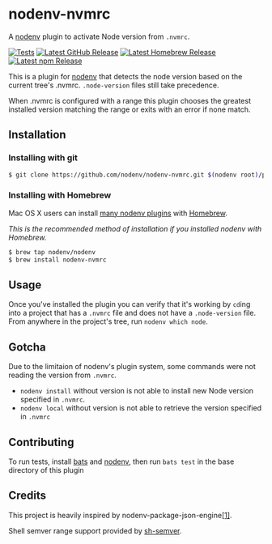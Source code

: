 # nodenv-nvmrc

A [nodenv][] plugin to activate Node version from `.nvmrc`.

[![Tests](https://img.shields.io/github/actions/workflow/status/nodenv/nodenv-nvmrc/test.yml?label=tests&logo=github)](https://github.com/nodenv/nodenv-nvmrc/actions/workflows/test.yml)
[![Latest GitHub Release](https://img.shields.io/github/v/release/nodenv/nodenv-nvmrc?label=github&logo=github&sort=semver)](https://github.com/nodenv/nodenv-nvmrc/releases/latest)
[![Latest Homebrew Release](<https://img.shields.io/badge/dynamic/regex?label=homebrew-nodenv&logo=homebrew&logoColor=white&url=https%3A%2F%2Fraw.githubusercontent.com%2Fnodenv%2Fhomebrew-nodenv%2Frefs%2Fheads%2Fmain%2FFormula%2Fnodenv-nvmrc.rb&search=archive%2Frefs%2Ftags%2Fv(%3F%3Cversion%3E%5Cd%2B.*).tar.gz&replace=v%24%3Cversion%3E>)](https://github.com/nodenv/homebrew-nodenv/blob/main/Formula/nodenv-nvmrc.rb)
[![Latest npm Release](https://img.shields.io/npm/v/@nodenv/nodenv-nvmrc?logo=npm&logoColor=white)](https://www.npmjs.com/package/@nodenv/nodenv-nvmrc/v/latest)

This is a plugin for [nodenv](https://github.com/nodenv/nodenv)
that detects the node version based on the current tree's .nvmrc. `.node-version` files still take precedence.

When .nvmrc is configured with a range this plugin chooses the greatest installed version matching the range or exits with an error if none match.

## Installation

### Installing with git

```sh
$ git clone https://github.com/nodenv/nodenv-nvmrc.git $(nodenv root)/plugins/nodenv-nvmrc
```

### Installing with Homebrew

Mac OS X users can install [many nodenv plugins](https://github.com/nodenv/homebrew-nodenv) with [Homebrew](http://brew.sh).

*This is the recommended method of installation if you installed nodenv with
Homebrew.*

```sh
$ brew tap nodenv/nodenv
$ brew install nodenv-nvmrc
```

## Usage

Once you've installed the plugin you can verify that it's working by `cd`ing into a project that has a `.nvmrc` file and does not have a `.node-version` file.  From anywhere in the project's tree, run `nodenv which node`.

## Gotcha

Due to the limitaion of nodenv's plugin system, some commands were not reading the version from `.nvmrc`.
- `nodenv install` without version is not able to install new Node version specified in `.nvmrc`.
- `nodenv local` without version is not able to retrieve the version specified in `.nvmrc`

## Contributing

To run tests, install [bats](https://github.com/sstephenson/bats) and [nodenv](https://github.com/nodenv/nodenv), then run `bats test`  in the base directory of this plugin

## Credits

This project is heavily inspired by nodenv-package-json-engine[[1]](https://github.com/nodenv/nodenv-package-json-engine).

Shell semver range support provided by [sh-semver](https://github.com/qzb/sh-semver).

[nodenv]: https://github.com/nodenv/nodenv
